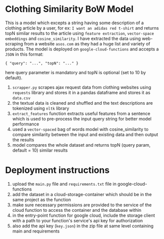 # Clothing Similarity BoW Model

This is a model which excepts a string having some description of a clothing article by a user, for ex: `I want an adidas red t-shirt` and returns topN similar results to the article using `feature extraction`, `vector-space embeddings` and `cosine_similarity`. I have extracted the data using web-scraping from a website `asos.com` as they had a huge list and variety of products. The model is deployed on `google-cloud-functions` and accepts a `JSON` in this format:

`{
    "query": "...",
    "topN": "..."
 }`
 
 here query parameter is mandatory and topN is optional (set to 10 by default).

1. `scrapper.py` scrapes ajax request data from clothing websites using `requests` library and stores it in a pandas dataframe and stores it as `data.csv`
2. the textual data is cleaned and shuffled and the text descriptions are tokenized using `nltk` library
3. `extract_features` function extracts useful features from a sentence which is used to pre-process the input query string for better model performance
4. used a `vector-spaced` bag of words model with cosine_similarity to compare similarity between the input and existing data and then output the results
5. model compares the whole dataset and returns topN (query param, default = 10) similar results

# Deployment instructions

1. upload the `main.py` file and `requirements.txt` file in google-cloud-functions
2. add the dataset in a cloud-storage-container which should be in the same project as the function
3. make sure necessary permissions are provided to the service of the cloud function to access the container and the database within
4. in the entry-point function for google cloud, include the storage client with a path to your function's service's api key for authorization
5. also add the api key (`key.json`) in the zip file at same level containing main and requirements
